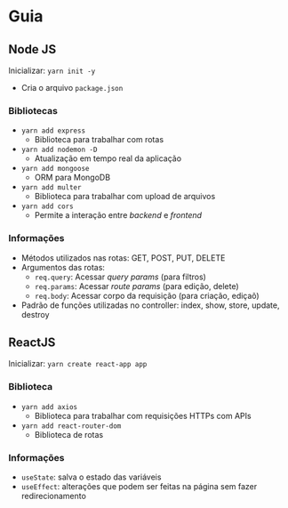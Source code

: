 # Guia

## Node JS

Inicializar: `yarn init -y`

- Cria o arquivo `package.json`

### Bibliotecas

- `yarn add express`
  - Biblioteca para trabalhar com rotas
- `yarn add nodemon -D`
  - Atualização em tempo real da aplicação
- `yarn add mongoose`
  - ORM para MongoDB
- `yarn add multer`
  - Biblioteca para trabalhar com upload de arquivos
- `yarn add cors`
  - Permite a interação entre *backend* e *frontend*

### Informações

- Métodos utilizados nas rotas: GET, POST, PUT, DELETE
- Argumentos das rotas:
  - `req.query`: Acessar *query params* (para filtros)
  - `req.params`: Acessar *route params* (para edição, delete)
  - `req.body`: Acessar corpo da requisição (para criação, ediçaõ)
- Padrão de funções utilizadas no controller: index, show, store, update, destroy

## ReactJS

Inicializar: `yarn create react-app app`

### Biblioteca

- `yarn add axios`
  - Biblioteca para trabalhar com requisições HTTPs com APIs
- `yarn add react-router-dom`
  - Biblioteca de rotas

### Informações

- `useState`: salva o estado das variáveis
- `useEffect`: alterações que podem ser feitas na página sem fazer redirecionamento